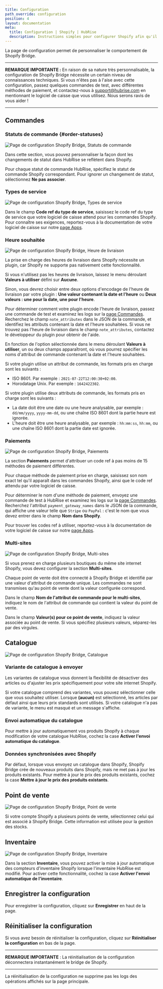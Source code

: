 ```yaml
---
title: Configuration
path_override: configuration
position: 4
layout: documentation
meta:
  title: Configuration | Shopify | HubRise
  description: Instructions simples pour configurer Shopify afin qu'il fonctionne parfaitement avec HubRise et votre logiciel de caisse ou autres apps connectées à HubRise. La configuration est simple.
---
```


La page de configuration permet de personnaliser le comportement de Shopify Bridge.

---

**REMARQUE IMPORTANTE :** En raison de sa nature très personnalisable, la configuration de Shopify Bridge nécessite un certain niveau de connaissances techniques. Si vous n'êtes pas à l'aise avec cette configuration, passez quelques commandes de test, avec différentes méthodes de paiement, et contactez-nous à support@hubrise.com en mentionnant le logiciel de caisse que vous utilisez. Nous serons ravis de vous aider !

---

## Commandes

### Statuts de commande {#order-statuses}

![Page de configuration Shopify Bridge, Statuts de commande](./images/010-shopify-configuration-order-status.png)

Dans cette section, vous pouvez personnaliser la façon dont les changements de statut dans HubRise se reflètent dans Shopify.

Pour chaque statut de commande HubRise, spécifiez le statut de commande Shopify correspondant. Pour ignorer un changement de statut, sélectionnez **Ne pas associer**.

### Types de service

![Page de configuration Shopify Bridge, Types de service](./images/013-shopify-configuration-order-type.png)

Dans le champ **Code ref du type de service**, saisissez le code ref du type de service que votre logiciel de caisse attend pour les commandes Shopify. Pour connaître ses exigences, reportez-vous à la documentation de votre logiciel de caisse sur notre [page Apps](/apps).

### Heure souhaitée

![Page de configuration Shopify Bridge, Heure de livraison](./images/014-shopify-configuration-expected-time.png)

La prise en charge des heures de livraison dans Shopify nécessite un plugin, car Shopify ne supporte pas nativement cette fonctionnalité.

Si vous n'utilisez pas les heures de livraison, laissez le menu déroulant **Valeurs à utiliser** défini sur **Aucune**.

Sinon, vous devrez choisir entre deux options d'encodage de l'heure de livraison par votre plugin : **Une valeur contenant la date et l'heure** ou **Deux valeurs : une pour la date, une pour l'heure**.

Pour déterminer comment votre plugin encode l'heure de livraison, passez une commande de test et examinez les logs sur la [page Commandes](/docs/data#orders). Recherchez le champ `note_attributes` dans le JSON de la commande, et identifiez les attributs contenant la date et l'heure souhaitées. Si vous ne trouvez pas l'heure de livraison dans le champ `note_attributes`, contactez le développeur du plugin pour obtenir de l'aide.

En fonction de l'option sélectionnée dans le menu déroulant **Valeurs à utiliser**, un ou deux champs apparaîtront, où vous pourrez spécifier les noms d'attribut de commande contenant la date et l'heure souhaitées.

Si votre plugin utilise un attribut de commande, les formats pris en charge sont les suivants :

- ISO 8601. Par exemple : `2021-07-22T12:00:30+02:00`.
- Horodatage Unix. Par exemple : `1642422302`.

Si votre plugin utilise deux attributs de commande, les formats pris en charge sont les suivants :

- La date doit être une date ou une heure analysable, par exemple : `dd/mm/yyyy`, `yyyy-mm-dd`, ou une chaîne ISO 8601 dont la partie heure est ignorée.
- L'heure doit être une heure analysable, par exemple : `hh:mm:ss`, `hh:mm`, ou une chaîne ISO 8601 dont la partie date est ignorée.

### Paiements

![Page de configuration Shopify Bridge, Paiements](./images/012-shopify-configuration-order-payment.png)

La section **Paiements** permet d'attribuer un code ref à pas moins de 15 méthodes de paiement différentes.

Pour chaque méthode de paiement prise en charge, saisissez son nom exact tel qu'il apparaît dans les commandes Shopify, ainsi que le code ref attendu par votre logiciel de caisse.

Pour déterminer le nom d'une méthode de paiement, envoyez une commande de test à HubRise et examinez les logs sur la [page Commandes](/docs/data#orders). Recherchez l'attribut `payment_gateway_names` dans le JSON de la commande, qui affiche une valeur telle que `Stripe` ou `PayPal` : c'est le nom que vous devez entrer dans le champ **Nom dans Shopify**.

Pour trouver les codes ref à utiliser, reportez-vous à la documentation de votre logiciel de caisse sur notre [page Apps](/apps).

### Multi-sites

![Page de configuration Shopify Bridge, Multi-sites](./images/011-shopify-configuration-multisite.png)

Si vous prenez en charge plusieurs boutiques du même site internet Shopify, vous devez configurer la section **Multi-sites**.

Chaque point de vente doit être connecté à Shopify Bridge et identifié par une valeur d'attribut de commande unique. Les commandes ne sont transmises qu'au point de vente dont la valeur configurée correspond.

Dans le champ **Nom de l'attribut de commande pour le multi-sites**, indiquez le nom de l'attribut de commande qui contient la valeur du point de vente.

Dans le champ **Valeur(s) pour ce point de vente**, indiquez la valeur associée au point de vente. Si vous spécifiez plusieurs valeurs, séparez-les par des virgules.

## Catalogue

![Page de configuration Shopify Bridge, Catalogue](./images/015-shopify-configuration-catalog.png)

### Variante de catalogue à envoyer

Les variantes de catalogue vous donnent la flexibilité de désactiver des articles ou d'ajuster les prix spécifiquement pour votre site internet Shopify.

Si votre catalogue comprend des variantes, vous pouvez sélectionner celle que vous souhaitez utiliser. Lorsque **(aucun)** est sélectionné, les articles par défaut ainsi que leurs prix standards sont utilisés. Si votre catalogue n'a pas de variante, le menu est masqué et un message s'affiche.

### Envoi automatique du catalogue

Pour mettre à jour automatiquement vos produits Shopify à chaque modification de votre catalogue HubRise, cochez la case **Activer l'envoi automatique du catalogue**.

### Données synchronisées avec Shopify

Par défaut, lorsque vous envoyez un catalogue dans Shopify, Shopify Bridge crée de nouveaux produits dans Shopify, mais ne met pas à jour les produits existants. Pour mettre à jour le prix des produits existants, cochez la case **Mettre à jour le prix des produits existants**.

## Point de vente

![Page de configuration Shopify Bridge, Point de vente](./images/017-shopify-configuration-location.png)

Si votre compte Shopify a plusieurs points de vente, sélectionnez celui qui est associé à Shopify Bridge. Cette information est utilisée pour la gestion des stocks.

## Inventaire

![Page de configuration Shopify Bridge, Inventaire](./images/016-shopify-configuration-inventory.png)

Dans la section **Inventaire**, vous pouvez activer la mise à jour automatique des compteurs d'inventaire Shopify lorsque l'inventaire HubRise est modifié.
Pour activer cette fonctionnalité, cochez la case **Activer l'envoi automatique de l'inventaire**.

## Enregistrer la configuration

Pour enregistrer la configuration, cliquez sur **Enregistrer** en haut de la page.

## Réinitialiser la configuration

Si vous avez besoin de réinitialiser la configuration, cliquez sur **Réinitialiser la configuration** en bas de la page.

---

**REMARQUE IMPORTANTE** : La réinitialisation de la configuration déconnectera instantanément le bridge de Shopify.

---

La réinitialisation de la configuration ne supprime pas les logs des opérations affichés sur la page principale.
